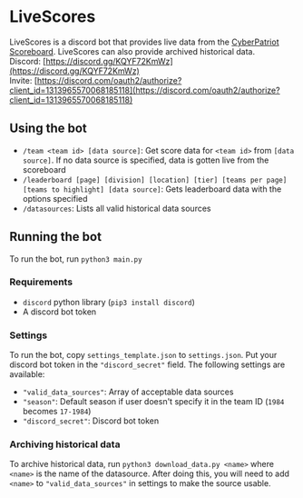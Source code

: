 # LiveScores
LiveScores is a discord bot that provides live data from the [CyberPatriot Scoreboard](https://scoreboard.uscyberpatriot.org).
LiveScores can also provide archived historical data.
<br>
Discord: [https://discord.gg/KQYF72KmWz](https://discord.gg/KQYF72KmWz)
<br>
Invite: [https://discord.com/oauth2/authorize?client_id=1313965570068185118](https://discord.com/oauth2/authorize?client_id=1313965570068185118)

## Using the bot
* `/team <team id> [data source]`: Get score data for `<team id>` from `[data source]`. If no data source is specified, data is gotten live from the scoreboard
* `/leaderboard [page] [division] [location] [tier] [teams per page] [teams to highlight] [data source]`: Gets leaderboard data with the options specified
* `/datasources`: Lists all valid historical data sources

## Running the bot
To run the bot, run `python3 main.py`
### Requirements
* `discord` python library (`pip3 install discord`)
* A discord bot token
### Settings
To run the bot, copy `settings_template.json` to `settings.json`. Put your discord bot token in the `"discord_secret"` field. The following settings are available:
* `"valid_data_sources"`: Array of acceptable data sources
* `"season"`: Default season if user doesn't specify it in the team ID (`1984` becomes `17-1984`)
* `"discord_secret"`: Discord bot token
### Archiving historical data
To archive historical data, run `python3 download_data.py <name>` where `<name>` is the name of the datasource.
After doing this, you will need to add `<name>` to `"valid_data_sources"` in settings to make the source usable.

